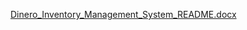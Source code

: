[Dinero_Inventory_Management_System_README.docx](https://github.com/user-attachments/files/23110109/Dinero_Inventory_Management_System_README.docx)
